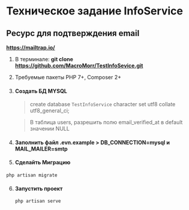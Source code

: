 Техническое задание InfoService
==========
Ресурс для подтверждения email
------------
**https://mailtrap.io/**


1. В терминале: **git clone  https://github.com/MacroMorr/TestInfoSevice.git**
3. Требуемые пакеты PHP 7+, Composer 2+

3. #### Создать БД MYSQL
   > create database `TestInfoService` character set utf8 collate utf8_general_ci;
   
   > В таблица users, разрешить полю email_verified_at в default значении NULL 
   
4. #### Заполнить файл .evn.example > DB_CONNECTION=mysql и MAIL_MAILER=smtp
   
5. #### Сделайть Миграцию
```php artisan migrate```

6. #### Запустить проект
   ```php artisan serve```
